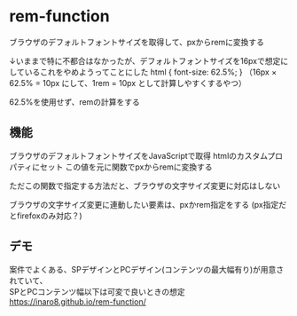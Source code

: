 # rem-function
ブラウザのデフォルトフォントサイズを取得して、pxからremに変換する

↓いままで特に不都合はなかったが、デフォルトフォントサイズを16pxで想定にしているこれをやめようってことにした
html { font-size: 62.5%; }
（16px × 62.5% = 10px にして、1rem = 10px として計算しやすくするやつ）

62.5%を使用せず、remの計算をする

## 機能
ブラウザのデフォルトフォントサイズをJavaScriptで取得
htmlのカスタムプロパティにセット
この値を元に関数でpxからremに変換する

ただこの関数で指定する方法だと、ブラウザの文字サイズ変更に対応はしない

ブラウザの文字サイズ変更に連動したい要素は、pxかrem指定をする
(px指定だとfirefoxのみ対応？)

## デモ
案件でよくある、SPデザインとPCデザイン(コンテンツの最大幅有り)が用意されていて、  
SPとPCコンテンツ幅以下は可変で良いときの想定  
https://inaro8.github.io/rem-function/
